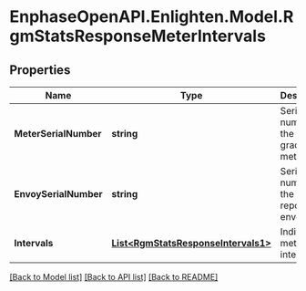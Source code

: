 # EnphaseOpenAPI.Enlighten.Model.RgmStatsResponseMeterIntervals

## Properties

Name | Type | Description | Notes
------------ | ------------- | ------------- | -------------
**MeterSerialNumber** | **string** | Serial number of the revenue grade meter. | 
**EnvoySerialNumber** | **string** | Serial number of the reporting envoy. | 
**Intervals** | [**List&lt;RgmStatsResponseIntervals1&gt;**](RgmStatsResponseIntervals1.md) | Individual meter level interval. | 

[[Back to Model list]](../README.md#documentation-for-models) [[Back to API list]](../README.md#documentation-for-api-endpoints) [[Back to README]](../README.md)

